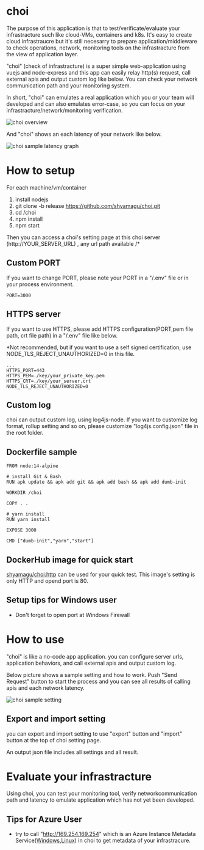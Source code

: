 # choi

The purpose of this application is that to test/verificate/evaluate your infrastracture such like cloud-VMs, containers and k8s.
It's easy to create cloud infrastraucre but it's still necesarry to prepare application/middleware to check operations, network, monitoring tools on the infrastracture from the view of application layer.

"choi" (check of infrastracture) is a super simple web-application using vuejs and node-express and this app can easily relay http(s) request, call external apis and output custom log like below.
You can check your network communication path and your monitoring system.

In short, "choi" can emulates a real application which you or your team will developed and can also emulates error-case, so you can focus on your infrastracture/network/monitoring verification.


![choi overview](./choi_overview.png)


And "choi" shows an each latency of your network like below.

![choi sample latency graph](./choi_latency_sample.png)



# How to setup

For each machine/vm/container
1. install nodejs
2. git clone -b release https://github.com/shyamagu/choi.git
3. cd /choi
4. npm install
5. npm start

Then you can access a choi's setting page at this choi server (http://YOUR_SERVER_URL) , any url path available /*

## Custom PORT

If you want to change PORT, please note your PORT in a "/.env" file or in your process environment.
````
PORT=3000
````

## HTTPS server

If you want to use HTTPS, please add HTTPS configuration(PORT,pem file path, crt file path) in a "/.env" file like below.

*Not recommended, but if you want to use a self signed certification, use NODE_TLS_REJECT_UNAUTHORIZED=0 in this file.
````
...
HTTPS_PORT=443
HTTPS_PEM=./key/your_private_key.pem
HTTPS_CRT=./key/your_server.crt
NODE_TLS_REJECT_UNAUTHORIZED=0
````

## Custom log

choi can output custom log, using log4js-node.
If you want to customize log format, rollup setting and so on, please customize "log4js.config.json" file in the root folder.

## Dockerfile sample
````
FROM node:14-alpine

# install Git & Bash
RUN apk update && apk add git && apk add bash && apk add dumb-init

WORKDIR /choi

COPY . .

# yarn install
RUN yarn install

EXPOSE 3000

CMD ["dumb-init","yarn","start"]
````

## DockerHub image for quick start

[shyamagu/choi:http](https://hub.docker.com/r/shyamagu/choi) can be used for your quick test.
This image's setting is only HTTP and opend port is 80.

## Setup tips for Windows user

- Don't forget to open port at Windows Firewall

# How to use

"choi" is like a no-code app application. you can configure server urls, application behaviors, and call external apis and output custom log.

Below picture shows a sample setting and how to work.
Push "Send Request" button to start the process and you can see all results of calling apis and each network latency.

![choi sample setting](./choi_setting_sample.png)

## Export and import setting

you can export and import setting to use "export" button and "import" button at the top of choi setting page.

An output json file includes all settings and all result.

# Evaluate your infrastracture

Using choi, you can test your monitoring tool, verify networkcommunication path and latency to emulate application which has not yet been developed.

## Tips for Azure User

- try to call "http://169.254.169.254" which is an Azure Instance Metadata Service([Windows](https://docs.microsoft.com/en-us/azure/virtual-machines/windows/instance-metadata-service?tabs=linux),[Linux](https://docs.microsoft.com/en-us/azure/virtual-machines/linux/instance-metadata-service?tabs=linux)) in choi to get metadata of your infrastracure.

